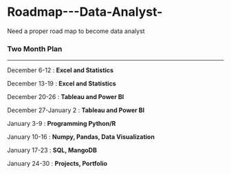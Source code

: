 # Roadmap---Data-Analyst-
Need a proper road map to become data analyst
### Two Month Plan
---
December 6-12 : **Excel and Statistics**

December 13-19 : **Excel and Statistics**

December 20-26 : **Tableau and Power BI**

December 27-January 2 : **Tableau and Power BI**

January 3-9 : **Programming Python/R**

January 10-16 : **Numpy, Pandas, Data Visualization**

January 17-23 : **SQL, MangoDB**

January 24-30 : **Projects, Portfolio**
